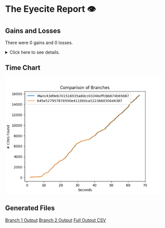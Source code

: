 # The Eyecite Report :eye:



Gains and Losses
---------
There were 0 gains and 0 losses.

<details>
<summary>Click here to see details.</summary>

|     id     |  Gain  |  Loss  |
| ---------- | ------ | ------ |


</details>



Time Chart
---------

![image](https://raw.githubusercontent.com/freelawproject/eyecite/artifacts/207/results/chart.png)


Generated Files
---------

[Branch 1 Output](https://raw.githubusercontent.com/freelawproject/eyecite/artifacts/207/results/43d9eb701516935a80cc03346effcbb874b65087.json)
[Branch 2 Output](https://raw.githubusercontent.com/freelawproject/eyecite/artifacts/207/results/645e527957878990e411860ca5223660306d4387.json)
[Full Output CSV ](https://raw.githubusercontent.com/freelawproject/eyecite/artifacts/207/results/output.csv)
